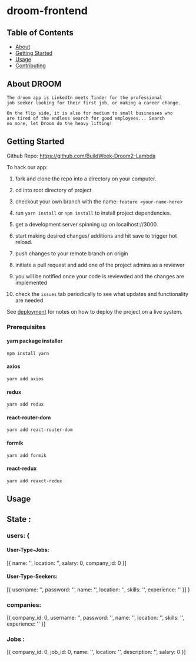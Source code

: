 # droom-frontend

## Table of Contents

- [About](#about)
- [Getting Started](#getting_started)
- [Usage](#usage)
- [Contributing](../CONTRIBUTING.md)

## About <a name = "about">DROOM</a>

    The droom app is LinkedIn meets Tinder for the professional
    job seeker looking for their first job, or making a career change.

    On the flip side, it is also for medium to small businesses who
    are tired of the endless search for good employees... Search
    no more, let Droom do the heavy lifting!

## Getting Started <a name = "getting_started"></a>

Github Repo: <https://github.com/BuildWeek-Droom2-Lambda>

To hack our app:

1. fork and clone the repo into a directory on your computer.

2. cd into root directory of project

3. checkout your own branch with the name: `feature <your-name-here`>

4. run `yarn install` or `npm install` to install project dependencies.

5. get a development server spinning up on localhost://3000.

6. start making desired changes/ additions and hit save to trigger hot reload.

7. push changes to your remote branch on origin

8. initiate a pull request and add one of the project admins as a reviewer

9. you will be notified once your code is reviewded and the changes are implemented

10. check the `issues` tab periodically to see what updates and functionality are needed

See [deployment](#deployment) for notes on how to deploy the project on a live system.

### Prerequisites

#### yarn package installer

`npm install yarn`

#### axios

`yarn add axios`

#### redux

`yarn add redux`

#### react-router-dom

`yarn add react-router-dom`

#### formik

`yarn add formik`

#### react-redux

`yarn add reaxct-redux`

## Usage <a name = "usage"></a>

## State : 

### users: {

#### User-Type-Jobs: 
[{
name: '',
location: '',
salary: 0,
company_id: 0
}]

#### User-Type-Seekers: 
[{
username: '',
password: '',
name: '',
location: '',
skills: '',
experience: ''
}]
}

### companies: 
[{
company_id: 0,
username: '',
password: '',
name: '',
location: '',
skills: '',
experience: ''
}]

### Jobs :
[{
company_id: 0,
job_id: 0,
name: '',
location: '',
description: '',
salary: 0
}]
